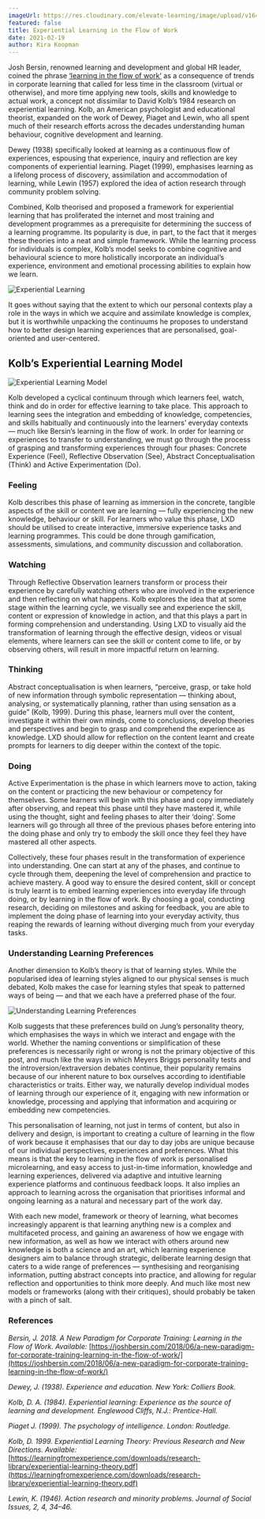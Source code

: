 ```yaml
---
imageUrl: https://res.cloudinary.com/elevate-learning/image/upload/v1643720128/site-assets/insights-cover-10_rwzxvm.jpg
featured: false
title: Experiential Learning in the Flow of Work
date: 2021-02-19
author: Kira Koopman
---
```


Josh Bersin, renowned learning and development and global HR leader, coined the phrase [‘learning in the flow of work’](https://joshbersin.com/2018/06/a-new-paradigm-for-corporate-training-learning-in-the-flow-of-work/) as a consequence of trends in corporate learning that called for less time in the classroom (virtual or otherwise), and more time applying new tools, skills and knowledge to actual work, a concept not dissimilar to David Kolb’s 1984 research on experiential learning. Kolb, an American psychologist and educational theorist, expanded on the work of Dewey, Piaget and Lewin, who all spent much of their research efforts across the decades understanding human behaviour, cognitive development and learning.

Dewey (1938) specifically looked at learning as a continuous flow of experiences, espousing that experience, inquiry and reflection are key components of experiential learning. Piaget (1999), emphasises learning as a lifelong process of discovery, assimilation and accommodation of learning, while Lewin (1957) explored the idea of action research through community problem solving.

Combined, Kolb theorised and proposed a framework for experiential learning that has proliferated the internet and most training and development programmes as a prerequisite for determining the success of a learning programme. Its popularity is due, in part, to the fact that it merges these theories into a neat and simple framework. While the learning process for individuals is complex, Kolb’s model seeks to combine cognitive and behavioural science to more holistically incorporate an individual’s experience, environment and emotional processing abilities to explain how we learn.

![Experiential Learning](./experiential-learning.jpg?height=400&width=550)

It goes without saying that the extent to which our personal contexts play a role in the ways in which we acquire and assimilate knowledge is complex, but it is worthwhile unpacking the continuums he proposes to understand how to better design learning experiences that are personalised, goal-oriented and user-centered.

## Kolb’s Experiential Learning Model

![Experiential Learning Model](./experiential-learning-model.jpg?height=400&width=550)

Kolb developed a cyclical continuum through which learners feel, watch, think and do in order for effective learning to take place. This approach to learning sees the integration and embedding of knowledge, competencies, and skills habitually and continuously into the learners’ everyday contexts — much like Bersin’s learning in the flow of work. In order for learning or experiences to transfer to understanding, we must go through the process of grasping and transforming experiences through four phases: Concrete Experience (Feel), Reflective Observation (See), Abstract Conceptualisation (Think) and Active Experimentation (Do).

### Feeling

Kolb describes this phase of learning as immersion in the concrete, tangible aspects of the skill or content we are learning — fully experiencing the new knowledge, behaviour or skill. For learners who value this phase, LXD should be utilised to create interactive, immersive experience tasks and learning programmes. This could be done through gamification, assessments, simulations, and community discussion and collaboration.

### Watching

Through Reflective Observation learners transform or process their experience by carefully watching others who are involved in the experience and then reflecting on what happens. Kolb explores the idea that at some stage within the learning cycle, we visually see and experience the skill, content or expression of knowledge in action, and that this plays a part in forming comprehension and understanding. Using LXD to visually aid the transformation of learning through the effective design, videos or visual elements, where learners can see the skill or content come to life, or by observing others, will result in more impactful return on learning.

### Thinking

Abstract conceptualisation is when learners, “perceive, grasp, or take hold of new information through symbolic representation — thinking about, analysing, or systematically planning, rather than using sensation as a guide” (Kolb, 1999). During this phase, learners mull over the content, investigate it within their own minds, come to conclusions, develop theories and perspectives and begin to grasp and comprehend the experience as knowledge. LXD should allow for reflection on the content learnt and create prompts for learners to dig deeper within the context of the topic.

### Doing

Active Experimentation is the phase in which learners move to action, taking on the content or practicing the new behaviour or competency for themselves. Some learners will begin with this phase and copy immediately after observing, and repeat this phase until they have mastered it, while using the thought, sight and feeling phases to alter their ‘doing’. Some learners will go through all three of the previous phases before entering into the doing phase and only try to embody the skill once they feel they have mastered all other aspects.

Collectively, these four phases result in the transformation of experience into understanding. One can start at any of the phases, and continue to cycle through them, deepening the level of comprehension and practice to achieve mastery. A good way to ensure the desired content, skill or concept is truly learnt is to embed learning experiences into everyday life through doing, or by learning in the flow of work. By choosing a goal, conducting research, deciding on milestones and asking for feedback, you are able to implement the doing phase of learning into your everyday activity, thus reaping the rewards of learning without diverging much from your everyday tasks.

### Understanding Learning Preferences

Another dimension to Kolb’s theory is that of learning styles. While the popularised idea of learning styles aligned to our physical senses is much debated, Kolb makes the case for learning styles that speak to patterned ways of being — and that we each have a preferred phase of the four.

![Understanding Learning Preferences](./understanding-learning-preferences.jpg?height=400&width=550)

Kolb suggests that these preferences build on Jung’s personality theory, which emphasises the ways in which we interact and engage with the world. Whether the naming conventions or simplification of these preferences is necessarily right or wrong is not the primary objective of this post, and much like the ways in which Meyers Briggs personality tests and the introversion/extraversion debates continue, their popularity remains because of our inherent nature to box ourselves according to identifiable characteristics or traits. Either way, we naturally develop individual modes of learning through our experience of it, engaging with new information or knowledge, processing and applying that information and acquiring or embedding new competencies.

This personalisation of learning, not just in terms of content, but also in delivery and design, is important to creating a culture of learning in the flow of work because it emphasises that our day to day jobs are unique because of our individual perspectives, experiences and preferences. What this means is that the key to learning in the flow of work is personalised microlearning, and easy access to just-in-time information, knowledge and learning experiences, delivered via adaptive and intuitive learning experience platforms and continuous feedback loops. It also implies an approach to learning across the organisation that prioritises informal and ongoing learning as a natural and necessary part of the work day.

With each new model, framework or theory of learning, what becomes increasingly apparent is that learning anything new is a complex and multifaceted process, and gaining an awareness of how we engage with new information, as well as how we interact with others around new knowledge is both a science and an art, which learning experience designers aim to balance through strategic, deliberate learning design that caters to a wide range of preferences — synthesising and reorganising information, putting abstract concepts into practice, and allowing for regular reflection and opportunities to think more deeply. And much like most new models or frameworks (along with their critiques), should probably be taken with a pinch of salt.

### References

_Bersin, J. 2018. A New Paradigm for Corporate Training: Learning in the Flow of Work. Available:_ [https://joshbersin.com/2018/06/a-new-paradigm-for-corporate-training-learning-in-the-flow-of-work/](https://joshbersin.com/2018/06/a-new-paradigm-for-corporate-training-learning-in-the-flow-of-work/)

_Dewey, J. (1938). Experience and education. New York: Colliers Book._

_Kolb, D. A. (1984). Experiential learning: Experience as the source of learning and development. Englewood Cliffs, N.J.: Prentice-Hall._

_Piaget J. (1999). The psychology of intelligence. London: Routledge._

_Kolb, D. 1999. Experiential Learning Theory: Previous Research and New Directions. Available:_ [https://learningfromexperience.com/downloads/research-library/experiential-learning-theory.pdf](https://learningfromexperience.com/downloads/research-library/experiential-learning-theory.pdf)

_Lewin, K. (1946). Action research and minority problems. Journal of Social Issues, 2, 4, 34–46._
